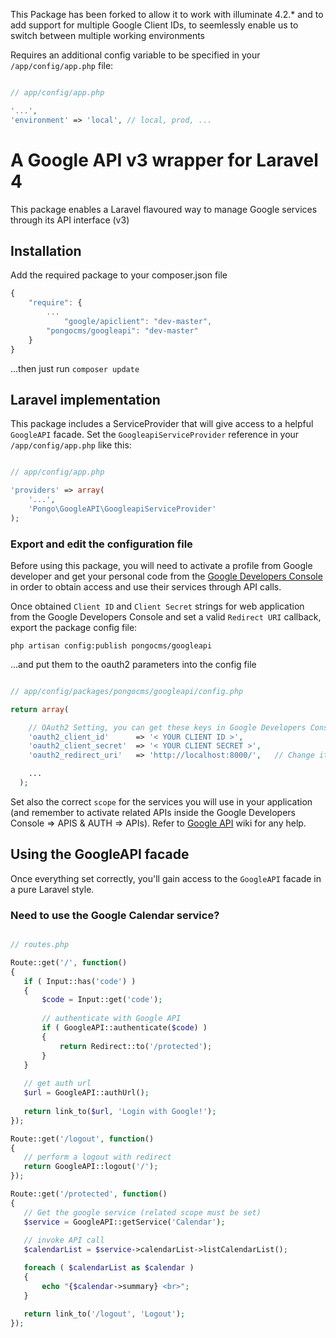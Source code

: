 This Package has been forked to allow it to work with illuminate 4.2.* and to add support for multiple Google Client IDs, to seemlessly enable us to switch between multiple working environments

Requires an additional config variable to be specified in your `/app/config/app.php` file:

```php

// app/config/app.php

'...',
'environment' => 'local', // local, prod, ...
```

# A Google API v3 wrapper for Laravel 4

This package enables a Laravel flavoured way to manage Google services through its API interface (v3)

## Installation

Add the required package to your composer.json file

```js
{
    "require": {
    	...
    		"google/apiclient": "dev-master",
		"pongocms/googleapi": "dev-master"
	}
}
```

...then just run `composer update`

## Laravel implementation

This package includes a ServiceProvider that will give access to a helpful `GoogleAPI` facade.
Set the `GoogleapiServiceProvider` reference in your `/app/config/app.php` like this:

```php

// app/config/app.php

'providers' => array(
    '...',
    'Pongo\GoogleAPI\GoogleapiServiceProvider'
);
```

### Export and edit the configuration file

Before using this package, you will need to activate a profile from Google developer and get your personal code from the [Google Developers Console](https://console.developers.google.com/) in order to obtain access and use their services through API calls.

Once obtained `Client ID` and `Client Secret` strings for web application from the Google Developers Console and set a valid `Redirect URI` callback, export the package config file:

`php artisan config:publish pongocms/googleapi`

...and put them to the oauth2 parameters into the config file

```php

// app/config/packages/pongocms/googleapi/config.php

return array(

    // OAuth2 Setting, you can get these keys in Google Developers Console
    'oauth2_client_id'      => '< YOUR CLIENT ID >',
    'oauth2_client_secret'  => '< YOUR CLIENT SECRET >',
    'oauth2_redirect_uri'   => 'http://localhost:8000/',   // Change it according to your needs

    ...
  );
```

Set also the correct `scope` for the services you will use in your application (and remember to activate related APIs inside the Google Developers Console => APIS & AUTH => APIs). Refer to [Google API](https://developers.google.com/google-apps/app-apis) wiki for any help.

## Using the GoogleAPI facade

Once everything set correctly, you'll gain access to the `GoogleAPI` facade in a pure Laravel style.

### Need to use the Google Calendar service?

 ```php

// routes.php

Route::get('/', function()
{
	if ( Input::has('code') )
	{
		$code = Input::get('code');
		
		// authenticate with Google API
		if ( GoogleAPI::authenticate($code) )
		{
			return Redirect::to('/protected');
		}
	}
	
	// get auth url
	$url = GoogleAPI::authUrl();
	
	return link_to($url, 'Login with Google!');
});

Route::get('/logout', function()
{
	// perform a logout with redirect
	return GoogleAPI::logout('/');
});

Route::get('/protected', function()
{
	// Get the google service (related scope must be set)
	$service = GoogleAPI::getService('Calendar');
	
	// invoke API call
	$calendarList = $service->calendarList->listCalendarList();

	foreach ( $calendarList as $calendar )
	{
		echo "{$calendar->summary} <br>";
	}

	return link_to('/logout', 'Logout');
});

 ```
